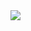<img src="https://github-readme-stats.vercel.app/api?username=rdulmina&&show_icons=true&title_color=ffffff&icon_color=bb2acf&text_color=daf7dc&bg_color=151515">
